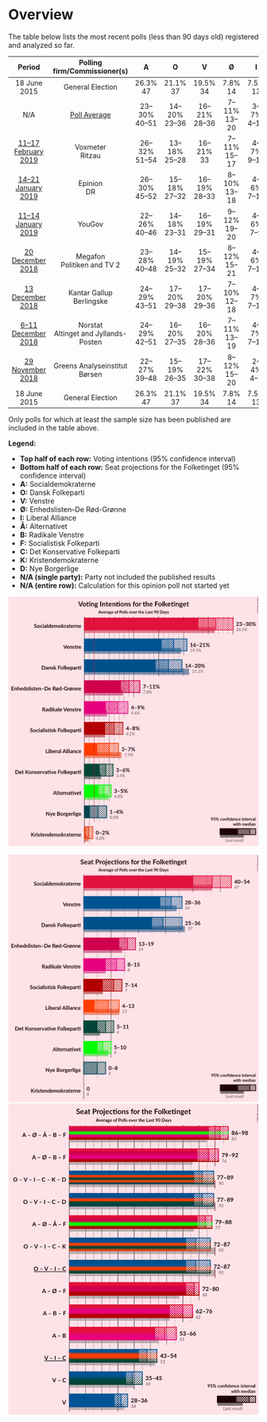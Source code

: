# Overview

The table below lists the most recent polls (less than 90 days old) registered and analyzed so far.

| Period     | Polling firm/Commissioner(s) | A | O | V | Ø | I | Å | B | F | C | K | D |
|:----------:|:----------------------------:|:--:|:--:|:--:|:--:|:--:|:--:|:--:|:--:|:--:|:--:|:--:|
| 18 June 2015 | General Election | 26.3% <br> 47 | 21.1% <br> 37 | 19.5% <br> 34 | 7.8% <br> 14 | 7.5% <br> 13 | 4.8% <br> 9 | 4.6% <br> 8 | 4.2% <br> 7 | 3.4% <br> 6 | 0.8% <br> 0 | 0.0% <br> 0 |
| N/A | [Poll Average](average.html) | 23–30% <br> 40–51 | 14–20% <br> 23–36 | 16–21% <br> 28–36 | 7–11% <br> 13–20 | 3–7% <br> 4–11 | 3–5% <br> 5–10 | 4–9% <br> 8–15 | 4–8% <br> 7–14 | 3–6% <br> 5–10 | 0–2% <br> 0 | 1–6% <br> 0–12 |
| [11–17 February 2019](2019-02-17-Voxmeter.html) | Voxmeter <br> Ritzau | 26–32% <br> 51–54 | 13–18% <br> 25–28 | 16–21% <br> 33 | 7–11% <br> 15–17 | 4–7% <br> 9–11 | 3–6% <br> 6–7 | 5–8% <br> 9–13 | 4–7% <br> 10–12 | 3–5% <br> 5–6 | 1–2% <br> 0 | 1–3% <br> 0–6 |
| [14–21 January 2019](2019-01-21-Epinion.html) | Epinion <br> DR | 26–30% <br> 45–52 | 15–18% <br> 27–32 | 16–19% <br> 28–33 | 8–10% <br> 13–18 | 4–6% <br> 7–10 | 3–5% <br> 6–9 | 5–7% <br> 9–12 | 6–8% <br> 9–14 | 3–5% <br> 6–9 | 0–1% <br> 0 | 2–4% <br> 4–6 |
| [11–14 January 2019](2019-01-14-YouGov.html) | YouGov | 22–26% <br> 40–46 | 14–18% <br> 23–31 | 16–19% <br> 29–31 | 9–12% <br> 19–20 | 4–6% <br> 7–9 | 3–5% <br> 5–7 | 5–7% <br> 9–12 | 5–7% <br> 11–12 | 4–6% <br> 8–9 | 1–2% <br> 0 | 5–7% <br> 10–12 |
| [20 December 2018](2018-12-20-Megafon.html) | Megafon <br> Politiken and TV 2 | 23–28% <br> 40–48 | 14–19% <br> 25–32 | 15–19% <br> 27–34 | 8–12% <br> 15–21 | 4–6% <br> 7–12 | 3–6% <br> 6–10 | 6–9% <br> 10–15 | 5–8% <br> 9–15 | 3–6% <br> 6–10 | 0–2% <br> 0 | 2–4% <br> 4–7 |
| [13 December 2018](2018-12-13-KantarGallup.html) | Kantar Gallup <br> Berlingske | 24–29% <br> 43–51 | 17–20% <br> 29–38 | 17–20% <br> 29–36 | 7–10% <br> 12–18 | 4–7% <br> 7–12 | 3–4% <br> 4–8 | 6–8% <br> 9–15 | 5–7% <br> 8–12 | 4–6% <br> 7–11 | 0–1% <br> 0 | 1–2% <br> 0–4 |
| [6–11 December 2018](2018-12-11-Norstat.html) | Norstat <br> Altinget and Jyllands-Posten | 24–29% <br> 42–51 | 16–20% <br> 27–35 | 16–20% <br> 28–36 | 7–11% <br> 13–19 | 4–7% <br> 7–12 | 3–6% <br> 6–10 | 4–6% <br> 7–11 | 5–8% <br> 9–14 | 3–5% <br> 5–9 | 0–1% <br> 0 | 2–4% <br> 4–7 |
| [29 November 2018](2018-11-29-GreensAnalyseinstitut.html) | Greens Analyseinstitut <br> Børsen | 22–27% <br> 39–48 | 15–19% <br> 26–35 | 17–22% <br> 30–38 | 8–12% <br> 15–20 | 2–4% <br> 4–7 | 3–5% <br> 6–9 | 6–9% <br> 11–16 | 4–6% <br> 6–11 | 4–6% <br> 6–11 | 1–2% <br> 0 | 3–5% <br> 5–9 |
| 18 June 2015 | General Election | 26.3% <br> 47 | 21.1% <br> 37 | 19.5% <br> 34 | 7.8% <br> 14 | 7.5% <br> 13 | 4.8% <br> 9 | 4.6% <br> 8 | 4.2% <br> 7 | 3.4% <br> 6 | 0.8% <br> 0 | 0.0% <br> 0 |

Only polls for which at least the sample size has been published are included in the table above.

**Legend:**
+ **Top half of each row:** Voting intentions (95% confidence interval)
+ **Bottom half of each row:** Seat projections for the Folketinget (95% confidence interval)
+ **A:** Socialdemokraterne
+ **O:** Dansk Folkeparti
+ **V:** Venstre
+ **Ø:** Enhedslisten–De Rød-Grønne
+ **I:** Liberal Alliance
+ **Å:** Alternativet
+ **B:** Radikale Venstre
+ **F:** Socialistisk Folkeparti
+ **C:** Det Konservative Folkeparti
+ **K:** Kristendemokraterne
+ **D:** Nye Borgerlige
+ **N/A (single party):** Party not included the published results
+ **N/A (entire row):** Calculation for this opinion poll not started yet


![Graph with voting intentions not yet produced](average.png "Voting Intentions")

![Graph with seats not yet produced](average-seats.png "Seats")
![Graph with coalitions seats not yet produced](average-coalitions-seats.png "Coalitions Seats")

